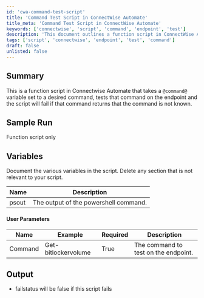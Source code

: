 ```yaml
---
id: 'cwa-command-test-script'
title: 'Command Test Script in ConnectWise Automate'
title_meta: 'Command Test Script in ConnectWise Automate'
keywords: ['connectwise', 'script', 'command', 'endpoint', 'test']
description: 'This document outlines a function script in ConnectWise Automate designed to test a specified command on an endpoint. If the command is not recognized, the script will fail, ensuring that only valid commands are executed. The document includes a summary, sample run, variable documentation, user parameters, and output details.'
tags: ['script', 'connectwise', 'endpoint', 'test', 'command']
draft: false
unlisted: false
---
```

## Summary

This is a function script in Connectwise Automate that takes a `@command@` variable set to a desired command, tests that command on the endpoint and the script will fail if that command returns that the command is not known.

## Sample Run

Function script only

## Variables

Document the various variables in the script. Delete any section that is not relevant to your script.

| Name  | Description                               |
|-------|-------------------------------------------|
| psout | The output of the powershell command.    |

#### User Parameters

| Name    | Example                 | Required | Description                             |
|---------|-------------------------|----------|-----------------------------------------|
| Command | Get-bitlockervolume     | True     | The command to test on the endpoint.    |

## Output

- failstatus will be false if this script fails



